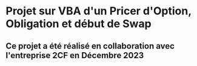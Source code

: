 # Projet sur VBA d'un Pricer d'Option, Obligation et début de Swap

##     Ce projet a été réalisé en collaboration avec l'entreprise 2CF en Décembre 2023

